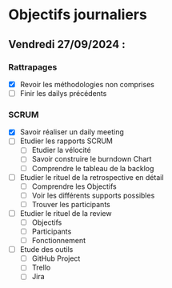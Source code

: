 # Objectifs journaliers

## Vendredi 27/09/2024 :

### Rattrapages

- [x] Revoir les méthodologies non comprises
- [ ] Finir les dailys précédents

### SCRUM

- [x] Savoir réaliser un daily meeting
- [ ] Etudier les rapports SCRUM
  - [ ] Etudier la vélocité
  - [ ] Savoir construire le burndown Chart
  - [ ] Comprendre le tableau de la backlog
- [ ] Etudier le rituel de la retrospective en détail
  - [ ] Comprendre les Objectifs
  - [ ] Voir les différents supports possibles
  - [ ] Trouver les participants
- [ ] Etudier le rituel de la review
  - [ ] Objectifs
  - [ ] Participants
  - [ ] Fonctionnement
- [ ] Etude des outils
  - [ ] GitHub Project
  - [ ] Trello
  - [ ] Jira